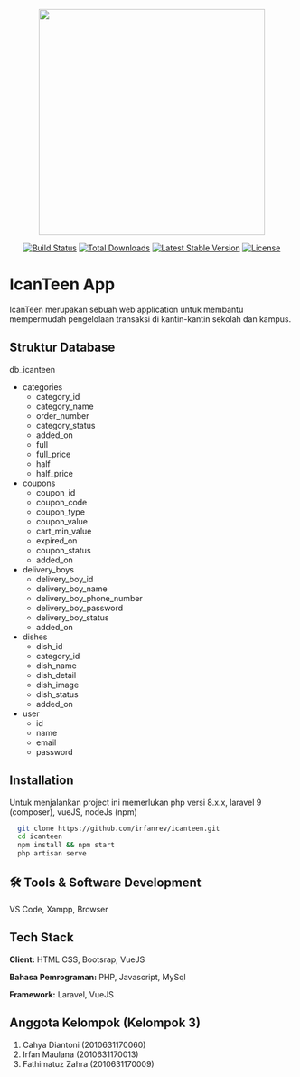 <p align="center"><a href="https://laravel.com" target="_blank"><img src="https://raw.githubusercontent.com/laravel/art/master/logo-lockup/5%20SVG/2%20CMYK/1%20Full%20Color/laravel-logolockup-cmyk-red.svg" width="400"></a></p>

<p align="center">
<a href="https://travis-ci.org/laravel/framework"><img src="https://travis-ci.org/laravel/framework.svg" alt="Build Status"></a>
<a href="https://packagist.org/packages/laravel/framework"><img src="https://img.shields.io/packagist/dt/laravel/framework" alt="Total Downloads"></a>
<a href="https://packagist.org/packages/laravel/framework"><img src="https://img.shields.io/packagist/v/laravel/framework" alt="Latest Stable Version"></a>
<a href="https://packagist.org/packages/laravel/framework"><img src="https://img.shields.io/packagist/l/laravel/framework" alt="License"></a>
</p>

# IcanTeen App

IcanTeen merupakan sebuah web application untuk membantu mempermudah pengelolaan transaksi di kantin-kantin sekolah dan kampus.

## Struktur Database

db_icanteen

-   categories
    -   category_id
    -   category_name
    -   order_number
    -   category_status
    -   added_on
    -   full
    -   full_price
    -   half
    -   half_price
-   coupons
    -   coupon_id
    -   coupon_code
    -   coupon_type
    -   coupon_value
    -   cart_min_value
    -   expired_on
    -   coupon_status
    -   added_on
-   delivery_boys
    -   delivery_boy_id
    -   delivery_boy_name
    -   delivery_boy_phone_number
    -   delivery_boy_password
    -   delivery_boy_status
    -   added_on
-   dishes
    -   dish_id
    -   category_id
    -   dish_name
    -   dish_detail
    -   dish_image
    -   dish_status
    -   added_on
-   user
    -   id
    -   name
    -   email
    -   password

## Installation

Untuk menjalankan project ini memerlukan php versi 8.x.x, laravel 9 (composer), vueJS, nodeJs (npm)

```bash
  git clone https://github.com/irfanrev/icanteen.git
  cd icanteen
  npm install && npm start
  php artisan serve
```

## 🛠 Tools & Software Development

VS Code, Xampp, Browser

## Tech Stack

**Client:** HTML CSS, Bootsrap, VueJS

**Bahasa Pemrograman:** PHP, Javascript, MySql

**Framework:** Laravel, VueJS

## Anggota Kelompok (Kelompok 3)

1. Cahya Diantoni (2010631170060)
2. Irfan Maulana (2010631170013)
3. Fathimatuz Zahra (2010631170009)
